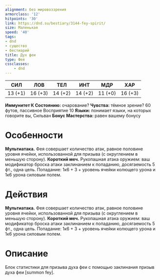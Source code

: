 ```yaml
---
alignment: без мировоззрения
armorclass: '12'
hitpoints: '30'
link: https://dnd.su/bestiary/3144-fey-spirit/
size: Маленькая
speed: '40'
tags:
- dnd
- существо
- бестиарий
title: Дух феи
type: Фея
cssclasses:
    - dnd
---
```



| СИЛ | ЛОВ | ТЕЛ | ИНТ | МДР | ХАР |
|---|---|---|---|---|---|
| 13 (+1) | 16 (+3) | 14 (+2) | 14 (+2) | 11 (+0) | 16 (+3) |
**Иммунитет К Состоянию:** очарование?
**Чувства:** тёмное зрение? 60 футов, пассивное Восприятие 10
**Языки:** понимает языки, на которых говорите вы, Сильван
**Бонус Мастерства:** равен вашему бонусу


# Особенности
**Мультиатака.** Фея совершает количество атак, равное половине уровня ячейки, использованной для призыва (с округлением в меньшую сторону).
**Короткий меч.** Рукопашная атака оружием: ваш модификатор броска атаки заклинанием к попаданию, досягаемость 5 фт., одна цель. Попадание: 1к6 + 3 + уровень ячейки колющего урона и 1к6 урона силовым полем.


# Действия
**Мультиатака.** Фея совершает количество атак, равное половине уровня ячейки, использованной для призыва (с округлением в меньшую сторону).
**Короткий меч.** Рукопашная атака оружием: ваш модификатор броска атаки заклинанием к попаданию, досягаемость 5 фт., одна цель. Попадание: 1к6 + 3 + уровень ячейки колющего урона и 1к6 урона силовым полем.


# Описание
Блок статистики для призыва духа феи с помощью заклинания призыв духа феи [summon fey].